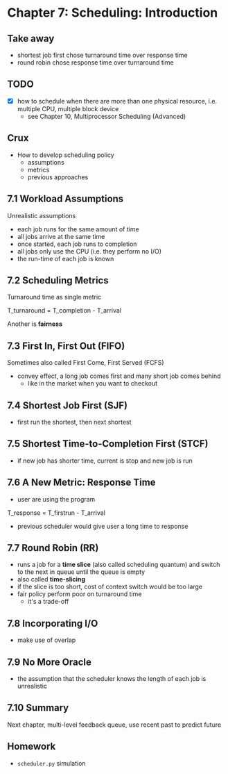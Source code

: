 # Chapter 7: Scheduling: Introduction

## Take away

- shortest job first chose turnaround time over response time
- round robin chose response time over turnaround time

## TODO

- [x] how to schedule when there are more than one physical resource, i.e. multiple CPU, multiple block device
  - see Chapter 10, Multiprocessor Scheduling (Advanced)

## Crux

- How to develop scheduling policy
  - assumptions
  - metrics
  - previous approaches

## 7.1 Workload Assumptions

Unrealistic assumptions

- each job runs for the same amount of time
- all jobs arrive at the same time
- once started, each job runs to completion
- all jobs only use the CPU (i.e. they perform no I/O)
- the run-time of each job is known

## 7.2 Scheduling Metrics

Turnaround time as single metric

T_turnaround = T_completion - T_arrival

Another is **fairness**

## 7.3 First In, First Out (FIFO)

Sometimes also called First Come, First Served (FCFS)

- convey effect, a long job comes first and many short job comes behind
  - like in the market when you want to checkout

## 7.4 Shortest Job First (SJF)

- first run the shortest, then next shortest

## 7.5 Shortest Time-to-Completion First (STCF)

- if new job has shorter time, current is stop and new job is run

## 7.6 A New Metric: Response Time

- user are using the program

T_response = T_firstrun - T_arrival

- previous scheduler would give user a long time to response

## 7.7 Round Robin (RR)

- runs a job for a **time slice** (also called scheduling quantum) and switch to the next in queue until the queue is empty
- also called **time-slicing**
- if the slice is too short, cost of context switch would be too large
- fair policy perform poor on turnaround time
  - it's a trade-off

## 7.8 Incorporating I/O

- make use of overlap

## 7.9 No More Oracle

- the assumption that the scheduler knows the length of each job is unrealistic

## 7.10 Summary

Next chapter, multi-level feedback queue, use recent past to predict future

## Homework

- `scheduler.py` simulation